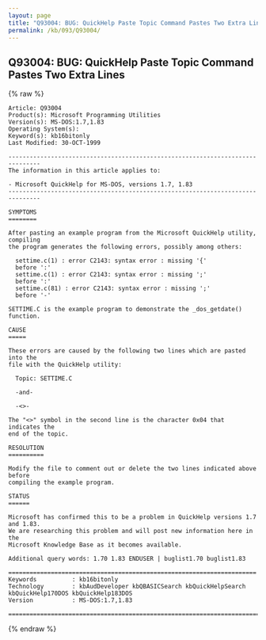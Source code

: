 ```yaml
---
layout: page
title: "Q93004: BUG: QuickHelp Paste Topic Command Pastes Two Extra Lines"
permalink: /kb/093/Q93004/
---
```


## Q93004: BUG: QuickHelp Paste Topic Command Pastes Two Extra Lines

{% raw %}

	Article: Q93004
	Product(s): Microsoft Programming Utilities
	Version(s): MS-DOS:1.7,1.83
	Operating System(s): 
	Keyword(s): kb16bitonly
	Last Modified: 30-OCT-1999
	
	-------------------------------------------------------------------------------
	The information in this article applies to:
	
	- Microsoft QuickHelp for MS-DOS, versions 1.7, 1.83 
	-------------------------------------------------------------------------------
	
	SYMPTOMS
	========
	
	After pasting an example program from the Microsoft QuickHelp utility, compiling
	the program generates the following errors, possibly among others:
	
	  settime.c(1) : error C2143: syntax error : missing '{'
	  before ':'
	  settime.c(1) : error C2143: syntax error : missing ';'
	  before ':'
	  settime.c(81) : error C2143: syntax error : missing ';'
	  before '-'
	
	SETTIME.C is the example program to demonstrate the _dos_getdate() function.
	
	CAUSE
	=====
	
	These errors are caused by the following two lines which are pasted into the
	file with the QuickHelp utility:
	
	  Topic: SETTIME.C
	
	  -and-
	
	  -<>-
	
	The "<>" symbol in the second line is the character 0x04 that indicates the
	end of the topic.
	
	RESOLUTION
	==========
	
	Modify the file to comment out or delete the two lines indicated above before
	compiling the example program.
	
	STATUS
	======
	
	Microsoft has confirmed this to be a problem in QuickHelp versions 1.7 and 1.83.
	We are researching this problem and will post new information here in the
	Microsoft Knowledge Base as it becomes available.
	
	Additional query words: 1.70 1.83 ENDUSER | buglist1.70 buglist1.83
	
	======================================================================
	Keywords          : kb16bitonly 
	Technology        : kbAudDeveloper kbQBASICSearch kbQuickHelpSearch kbQuickHelp170DOS kbQuickHelp183DOS
	Version           : MS-DOS:1.7,1.83
	
	=============================================================================
	

{% endraw %}
